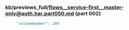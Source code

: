 ### kb/previews_full/flows__service-first__master-only@auth.har.part050.md (part 002)

```md
     "columnNumber": 209
                                        
```

```
